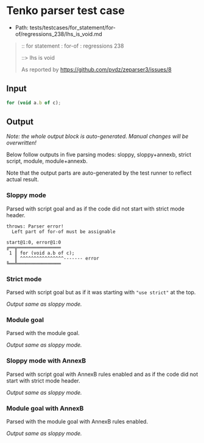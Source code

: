 # Tenko parser test case

- Path: tests/testcases/for_statement/for-of/regressions_238/lhs_is_void.md

> :: for statement : for-of : regressions 238
>
> ::> lhs is void
>
> As reported by https://github.com/pvdz/zeparser3/issues/8

## Input

`````js
for (void a.b of c);
`````

## Output

_Note: the whole output block is auto-generated. Manual changes will be overwritten!_

Below follow outputs in five parsing modes: sloppy, sloppy+annexb, strict script, module, module+annexb.

Note that the output parts are auto-generated by the test runner to reflect actual result.

### Sloppy mode

Parsed with script goal and as if the code did not start with strict mode header.

`````
throws: Parser error!
  Left part of for-of must be assignable

start@1:0, error@1:0
╔══╦════════════════
 1 ║ for (void a.b of c);
   ║ ^^^^^^^^^^^^^^^^------- error
╚══╩════════════════

`````

### Strict mode

Parsed with script goal but as if it was starting with `"use strict"` at the top.

_Output same as sloppy mode._

### Module goal

Parsed with the module goal.

_Output same as sloppy mode._

### Sloppy mode with AnnexB

Parsed with script goal with AnnexB rules enabled and as if the code did not start with strict mode header.

_Output same as sloppy mode._

### Module goal with AnnexB

Parsed with the module goal with AnnexB rules enabled.

_Output same as sloppy mode._

